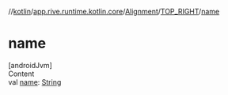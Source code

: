 //[kotlin](../../../../index.md)/[app.rive.runtime.kotlin.core](../../index.md)/[Alignment](../index.md)/[TOP_RIGHT](index.md)/[name](name.md)



# name  
[androidJvm]  
Content  
val [name](name.md): [String](https://kotlinlang.org/api/latest/jvm/stdlib/kotlin/-string/index.html)  



